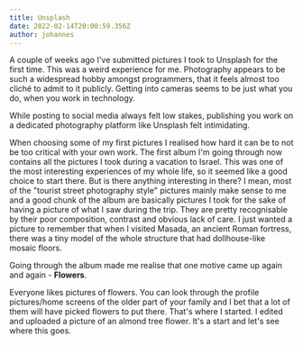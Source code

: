 ```yaml
---
title: Unsplash
date: 2022-02-14T20:00:59.356Z
author: johannes
---
```


A couple of weeks ago I've submitted pictures I took to Unsplash for the first time.
This was a weird experience for me. Photography appears to be such a widespread hobby amongst programmers, that it feels almost too cliché to admit to it publicly.
Getting into cameras seems to be just what you do, when you work in technology.

While posting to social media always felt low stakes, publishing you work on a dedicated photography platform like Unsplash felt intimidating.

When choosing some of my first pictures I realised how hard it can be to not be too critical with your own work.
The first album I'm going through now contains all the pictures I took during a vacation to Israel.
This was one of the most interesting experiences of my whole life, so it seemed like a good choice to start there.
But is there anything interesting in there?
I mean, most of the "tourist street photography style" pictures mainly make sense to me and a good chunk of the album are basically pictures I took for the sake of having a picture of what I saw during the trip.
They are pretty recognisable by their poor composition, contrast and obvious lack of care.
I just wanted a picture to remember that when I visited Masada, an ancient Roman fortress, there was a tiny model of the whole structure that had dollhouse-like mosaic floors.

Going through the album made me realise that one motive came up again and again - **Flowers**.

Everyone likes pictures of flowers. You can look through the profile pictures/home screens of the older part of your family and I bet that a lot of them will have picked flowers to put there.
That's where I started.
I edited and uploaded a picture of an almond tree flower. It's a start and let's see where this goes.